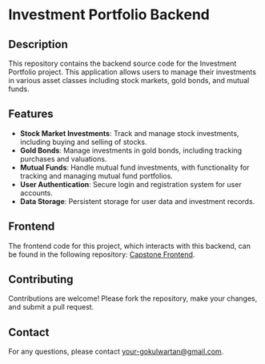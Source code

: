 # Investment Portfolio Backend

## Description

This repository contains the backend source code for the Investment Portfolio project. This application allows users to manage their investments in various asset classes including stock markets, gold bonds, and mutual funds.

## Features

- **Stock Market Investments**: Track and manage stock investments, including buying and selling of stocks.
- **Gold Bonds**: Manage investments in gold bonds, including tracking purchases and valuations.
- **Mutual Funds**: Handle mutual fund investments, with functionality for tracking and managing mutual fund portfolios.
- **User Authentication**: Secure login and registration system for user accounts.
- **Data Storage**: Persistent storage for user data and investment records.

 
## Frontend

The frontend code for this project, which interacts with this backend, can be found in the following repository: [Capstone Frontend](https://github.com/WartanRM/Capstone-Frontend).

## Contributing

Contributions are welcome! Please fork the repository, make your changes, and submit a pull request.

## Contact

For any questions, please contact [your-gokulwartan@gmail.com](mailto:gokulwartan@gmail.com).
